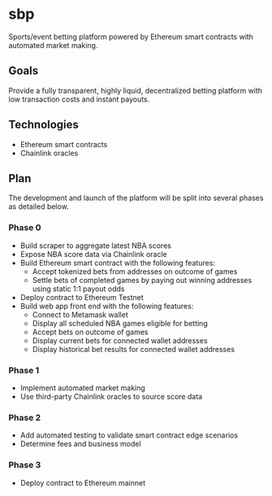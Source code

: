 # sbp

Sports/event betting platform powered by Ethereum smart contracts with automated market making.

## Goals

Provide a fully transparent, highly liquid, decentralized betting platform with low transaction costs and instant payouts.

## Technologies

+ Ethereum smart contracts
+ Chainlink oracles

## Plan

The development and launch of the platform will be split into several phases as detailed below.

### Phase 0

+ Build scraper to aggregate latest NBA scores
+ Expose NBA score data via Chainlink oracle
+ Build Ethereum smart contract with the following features:
  - Accept tokenized bets from addresses on outcome of games
  - Settle bets of completed games by paying out winning addresses using static 1:1 payout odds
+ Deploy contract to Ethereum Testnet
+ Build web app front end with the following features:
  - Connect to Metamask wallet
  - Display all scheduled NBA games eligible for betting
  - Accept bets on outcome of games
  - Display current bets for connected wallet addresses
  - Display historical bet results for connected wallet addresses
  
### Phase 1

+ Implement automated market making
+ Use third-party Chainlink oracles to source score data

### Phase 2

+ Add automated testing to validate smart contract edge scenarios
+ Determine fees and business model

### Phase 3

+ Deploy contract to Ethereum mainnet
